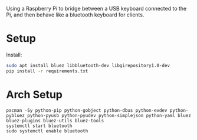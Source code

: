 Using a Raspberry Pi to bridge between a USB keyboard connected to the Pi, and then behave like a bluetooth keyboard for clients.


# Setup

Install:
```bash
sudo apt install bluez libbluetooth-dev libgirepository1.0-dev
pip install -r requirements.txt
```

# Arch Setup

```
pacman -Sy python-pip python-gobject python-dbus python-evdev python-pybluez python-pyusb python-pyudev python-simplejson python-yaml bluez bluez-plugins bluez-utils bluez-tools
systemctl start bluetooth
sudo systemctl enable bluetooth
```

